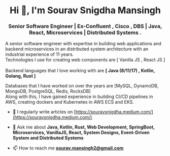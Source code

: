 <h1 align="center">Hi 👋, I'm Sourav Snigdha Mansingh</h1>
<h3 align="center">Senior Software Engineer | Ex-Confluent , Cisco , DBS | Java, React, Microservices | Distributed Systems .</h3>
<p>A senior software engineer with expertise in building web applications and backend microservices in an distributed system architecture with an industrial experience of 11 years.
<br>
Technologies I use for creating web components are [ Vanilla JS , React JS ] <br><br>
Backend languages that I love working with are <b>[ Java (8/11/17) , Kotlin, Golang, Rust ] </b> <br>

Databases that I have worked on over the years are [MySQL, DynamoDB, MongoDB, PostgreSQL, Redis, RocksDB] <br>
Along with this, I have gained experience in building CI/CD pipelines in AWS, creating dockers and Kubernetes in AWS ECS and EKS.</p>
<be>
<!--
<p align="left"> <img src="https://komarev.com/ghpvc/?username=eomaxl&label=Profile%20views&color=0e75b6&style=flat" alt="eomaxl" /> </p>

<p align="left"> <a href="https://github.com/ryo-ma/github-profile-trophy"><img src="https://github-profile-trophy.vercel.app/?username=eomaxl" alt="eomaxl" /></a> </p> -->

- 📝 I regularly write articles on [https://souravsnigdha.medium.com/](https://souravsnigdha.medium.com/)

- 💬 Ask me about **Java, Kotlin, Rust, Web Development, SpringBoot, Microservices, VanillaJS, React, System Designs, Event-Driven System and Distributed Systems**

- 📫 How to reach me **sourav.mansingh2@gmail.com**
<!--
- 📄 Know about my experiences [https://shorturl.at/ejr36](https://shorturl.at/ejr36)


<h3 align="left">Connect with me:</h3>
<p align="left">
<a href="https://linkedin.com/in/sourav-snigdha-mansingh" target="blank"><img align="center" src="https://raw.githubusercontent.com/rahuldkjain/github-profile-readme-generator/master/src/images/icons/Social/linked-in-alt.svg" alt="sourav-snigdha-mansingh" height="30" width="40" /></a>
<a href="https://medium.com/@souravsnigdha" target="blank"><img align="center" src="https://raw.githubusercontent.com/rahuldkjain/github-profile-readme-generator/master/src/images/icons/Social/medium.svg" alt="@souravsnigdha" height="30" width="40" /></a>
<a href="https://www.leetcode.com/eomaxl" target="blank"><img align="center" src="https://raw.githubusercontent.com/rahuldkjain/github-profile-readme-generator/master/src/images/icons/Social/leet-code.svg" alt="eomaxl" height="30" width="40" /></a>
</p>

<p><img align="left" src="https://github-readme-stats.vercel.app/api/top-langs?username=eomaxl&show_icons=true&locale=en&layout=compact" alt="eomaxl" /></p> 

<p>&nbsp;<img align="center" src="https://github-readme-stats.vercel.app/api?username=eomaxl&show_icons=true&locale=en" alt="eomaxl" /></p> -->

<!-- <p><img align="center" src="https://github-readme-streak-stats.herokuapp.com/?user=eomaxl&" alt="eomaxl" /></p> -->
